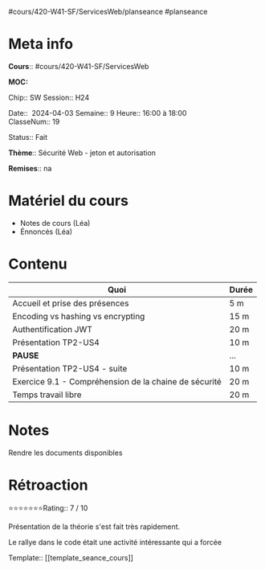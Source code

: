 #cours/420-W41-SF/ServicesWeb/planseance #planseance
# Meta info

**Cours**:: #cours/420-W41-SF/ServicesWeb 

**MOC:** 

Chip::  <span class="chip cours-2">SW</span>
Session:: H24

Date::  2024-04-03
Semaine:: 9
Heure:: 16:00 à 18:00  
ClasseNum:: 19

Status:: <span class="chip done">Fait</span>

**Thème**:: Sécurité Web - jeton et autorisation

**Remises**:: <span class="chip na">na</span>

# Matériel du cours
* Notes de cours (Léa)
* Énnoncés (Léa)
# Contenu
| Quoi                                                  | Durée |
| ----------------------------------------------------- | ----- |
| Accueil et prise des présences                        | 5 m   |
| Encoding vs hashing vs encrypting                     | 15 m  |
| Authentification JWT                                  | 20 m  |
| Présentation TP2-US4                                  | 10 m  |
| **PAUSE**                                             | ...   |
| Présentation TP2-US4 - suite                          | 10 m  |
| Exercice 9.1 - Compréhension de la chaine de sécurité | 20 m  |
| Temps travail libre                                   | 20 m  |

# Notes
Rendre les documents disponibles

# Rétroaction
⭐⭐⭐⭐⭐⭐⭐Rating:: 7 / 10

Présentation de la théorie s'est fait très rapidement.

Le rallye dans le code était une activité intéressante qui a forcée 

Template:: [[template_seance_cours]]